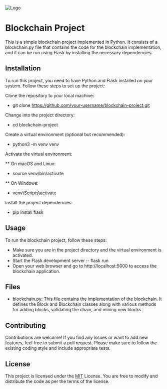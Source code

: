 
![Logo](https://encrypted-tbn0.gstatic.com/images?q=tbn:ANd9GcSiQzOlJsYT0ndhIMcI_Hzk_leF_FAPh9cqzHYmzxtMRYXDqEHNEVeOAN1tsf-yLtEfqA&usqp=CAU)


# Blockchain Project

This is a simple blockchain project implemented in Python. It consists of a blockchain.py file that contains the code for the blockchain implementation, and it can be run using Flask by installing the necessary dependencies.


## Installation
To run this project, you need to have Python and Flask installed on your system. Follow these steps to set up the project:

Clone the repository to your local machine:
- git clone https://github.com/your-username/blockchain-project.git

Change into the project directory:
- cd blockchain-project

Create a virtual environment (optional but recommended):
- python3 -m venv venv

Activate the virtual environment:

** On macOS and Linux:
- source venv/bin/activate

** On Windows:
- venv\Scripts\activate

Install the project dependencies:
- pip install flask

## Usage
To run the blockchain project, follow these steps:
- Make sure you are in the project directory and the virtual environment is activated.
- Start the Flask development server :-   flask run
- Open your web browser and go to http://localhost:5000 to access the blockchain application.

## Files
- blockchain.py: This file contains the implementation of the blockchain. It defines the Block and Blockchain classes along with various methods for adding blocks, validating the chain, and mining new blocks.
## Contributing
Contributions are welcome! If you find any issues or want to add new features, feel free to submit a pull request. Please make sure to follow the existing coding style and include appropriate tests.
## License
This project is licensed under the [MIT](https://choosealicense.com/licenses/mit/) License. You are free to modify and distribute the code as per the terms of the license.


